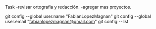 Task
-revisar ortografia y redacción.
-agregar mas proyectos.


git config --global user.name "FabianLopezMagnan"
git config --global user.email "fabianlopezmagnan@gmail.com"
git config --list